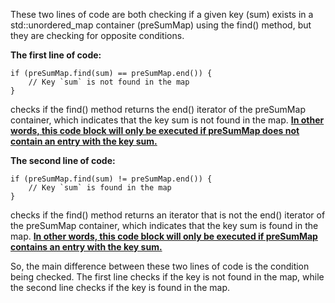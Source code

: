 
These two lines of code are both checking if a given key (sum) exists in a std::unordered_map container (preSumMap) using the find() method, but they are checking for opposite conditions.

**The first line of code:**

```
if (preSumMap.find(sum) == preSumMap.end()) {
    // Key `sum` is not found in the map
}
```

checks if the find() method returns the end() iterator of the preSumMap container, which indicates that the key sum is not found in the map. <ins>**In other words, this code block will only be executed if preSumMap does not contain an entry with the key sum.**</ins>

**The second line of code:**

```
if (preSumMap.find(sum) != preSumMap.end()) {
    // Key `sum` is found in the map
}
```

checks if the find() method returns an iterator that is not the end() iterator of the preSumMap container, which indicates that the key sum is found in the map. <ins>**In other words, this code block will only be executed if preSumMap contains an entry with the key sum.</ins>**

So, the main difference between these two lines of code is the condition being checked. The first line checks if the key is not found in the map, while the second line checks if the key is found in the map.

